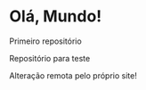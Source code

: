# Olá, Mundo!
 Primeiro repositório

 Repositório para teste 
 
 Alteração remota pelo próprio site!
